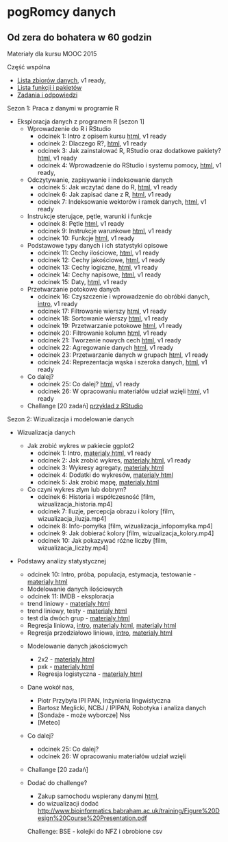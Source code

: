 
pogRomcy danych
===============
Od zera do bohatera w 60 godzin
-------------------------------

Materiały dla kursu MOOC 2015

Część wspólna

+ [Lista zbiorów danych](https://rawgithub.com/pbiecek/MOOC/master/0_dane/0_dane.html), v1 ready,
+ [Lista funkcji i pakietów](https://rawgithub.com/pbiecek/MOOC/master/0_dane/1_skorowidz.html)
+ [Zadania i odpowiedzi](https://rawgithub.com/pbiecek/MOOC/master/0_dane/9_zadania.html)


Sezon 1: Praca z danymi w programie R

+ Eksploracja danych z programem R [sezon 1]
  * Wprowadzenie do R i RStudio
    + odcinek 1: Intro z opisem kursu [html](https://rawgithub.com/pbiecek/MOOC/master/1_przetwarzanieDanych/01_interaktywnaPracaZR.html),  v1 ready
    + odcinek 2: Dlaczego R?, [html](https://rawgithub.com/pbiecek/MOOC/master/1_przetwarzanieDanych/02_introR.html),  v1 ready
    + odcinek 3: Jak zainstalować R, RStudio oraz dodatkowe pakiety? [html](https://rawgithub.com/pbiecek/MOOC/master/1_przetwarzanieDanych/03_instalacja.html),  v1 ready
    + odcinek 4: Wprowadzenie do RStudio i systemu pomocy, [html](https://rawgithub.com/pbiecek/MOOC/master/1_przetwarzanieDanych/04_wprowadzenieDoRStudio.html), v1 ready, 
  * Odczytywanie, zapisywanie i indeksowanie danych
    + odcinek 5: Jak wczytać dane do R, [html](https://rawgithub.com/pbiecek/MOOC/master/1_przetwarzanieDanych/05_wczytywanie.html), v1 ready
    + odcinek 6: Jak zapisać dane z R, [html](https://rawgithub.com/pbiecek/MOOC/master/1_przetwarzanieDanych/06_zapisywanie.html), v1 ready
    + odcinek 7: Indeksowanie wektorów i ramek danych, [html](https://rawgithub.com/pbiecek/MOOC/master/1_przetwarzanieDanych/07_indeksowanie.html), v1 ready
  * Instrukcje sterujące, pętle, warunki i funkcje
    + odcinek 8: Pętle [html](https://rawgithub.com/pbiecek/MOOC/master/1_przetwarzanieDanych/08_petle.html), v1 ready 
    + odcinek 9: Instrukcje warunkowe [html](https://rawgithub.com/pbiecek/MOOC/master/1_przetwarzanieDanych/09_instrukcje_warunkowe.html), v1 ready 
    + odcinek 10: Funkcje [html](https://rawgithub.com/pbiecek/MOOC/master/1_przetwarzanieDanych/10_funkcje.html), v1 ready
  * Podstawowe typy danych i ich statystyki opisowe
    + odcinek 11: Cechy ilościowe, [html](https://rawgithub.com/pbiecek/MOOC/master/1_przetwarzanieDanych/11_ilosciowe.html), v1 ready
    + odcinek 12: Cechy jakościowe, [html](https://rawgithub.com/pbiecek/MOOC/master/1_przetwarzanieDanych/12_jakosciowe.html), v1 ready
    + odcinek 13: Cechy logiczne, [html](https://rawgithub.com/pbiecek/MOOC/master/1_przetwarzanieDanych/13_logiczne.html), v1 ready
    + odcinek 14: Cechy napisowe, [html](https://rawgithub.com/pbiecek/MOOC/master/1_przetwarzanieDanych/14_napisowe.html), v1 ready
    + odcinek 15: Daty, [html](https://rawgithub.com/pbiecek/MOOC/master/1_przetwarzanieDanych/15_daty.html), v1 ready
  * Przetwarzanie potokowe danych
    + odcinek 16: Czyszczenie i wprowadzenie do obróbki danych, [intro](https://rawgit.com/pbiecek/MOOC/master/1_przetwarzanieDanych/16_dplyrIntro.html), v1 ready
    + odcinek 17: Filtrowanie wierszy [html](https://rawgithub.com/pbiecek/MOOC/master/1_przetwarzanieDanych/17_dplyr_filter.html), v1 ready
    + odcinek 18: Sortowanie wierszy [html](https://rawgithub.com/pbiecek/MOOC/master/1_przetwarzanieDanych/18_dplyr_sort.html), v1 ready
    + odcinek 19: Przetwarzanie potokowe [html](https://rawgithub.com/pbiecek/MOOC/master/1_przetwarzanieDanych/19_dplyr_potok.html), v1 ready
    + odcinek 20: Filtrowanie kolumn [html](https://rawgithub.com/pbiecek/MOOC/master/1_przetwarzanieDanych/20_dplyr_select.html), v1 ready 
    + odcinek 21: Tworzenie nowych cech [html](https://rawgithub.com/pbiecek/MOOC/master/1_przetwarzanieDanych/21_dplyr_mutate.html), v1 ready 
    + odcinek 22: Agregowanie danych [html](https://rawgithub.com/pbiecek/MOOC/master/1_przetwarzanieDanych/22_dplyr_summarise.html), v1 ready 
    + odcinek 23: Przetwarzanie danych w grupach [html](https://rawgithub.com/pbiecek/MOOC/master/1_przetwarzanieDanych/23_dplyr_groupby.html), v1 ready
    + odcinek 24: Reprezentacja wąska i szeroka danych, [html](https://rawgithub.com/pbiecek/MOOC/master/1_przetwarzanieDanych/24_tidyr.html), v1 ready
  * Co dalej? 
    + odcinek 25: Co dalej? [html](https://rawgithub.com/pbiecek/MOOC/master/1_przetwarzanieDanych/99_coDalej.html), v1 ready
    + odcinek 26: W opracowaniu materiałów udział wzięli [html](https://rawgithub.com/pbiecek/MOOC/master/1_przetwarzanieDanych/00_credits.html), v1 ready
  * Challange [20 zadań] [przyklad z RStudio](http://shiny.rstudio.com/tutorial/quiz/)


Sezon 2: Wizualizacja i modelowanie danych

+ Wizualizacja danych
  * Jak zrobić wykres w pakiecie ggplot2
    + odcinek 1: Intro, [materialy html](https://rawgithub.com/pbiecek/MOOC/master/3_wizualizacjaDanych/1_intro.html), v1 ready
    + odcinek 2: Jak zrobić wykres, [materialy html](https://rawgithub.com/pbiecek/MOOC/master/3_wizualizacjaDanych/2_podstawy.html), v1 ready
    + odcinek 3: Wykresy agregaty,  [materialy html](https://rawgithub.com/pbiecek/MOOC/master/3_wizualizacjaDanych/2_agregaty.html)
    + odcinek 4: Dodatki do wykresów,  [materialy html](https://rawgithub.com/pbiecek/MOOC/master/3_wizualizacjaDanych/3_dodatki.html)
    + odcinek 5: Jak zrobić mapę, [materialy html](https://rawgithub.com/pbiecek/MOOC/master/3_wizualizacjaDanych/4_mapy.html)
  * Co czyni wykres złym lub dobrym?
    + odcinek 6: Historia i współczesność [film, wizualizacja_historia.mp4]
    + odcinek 7: Iluzje, percepcja obrazu i kolory [film, wizualizacja_iluzja.mp4]
    + odcinek 8: Info-pomyłka [film, wizualizacja_infopomylka.mp4]
    + odcinek 9: Jak dobierać kolory [film, wizualizacja_kolory.mp4]
    + odcinek 10: Jak pokazywać różne liczby [film, wizualizacja_liczby.mp4]

+ Podstawy analizy statystycznej
  * odcinek 10: Intro, próba, populacja, estymacja, testowanie  - [materialy html](https://rawgithub.com/pbiecek/MOOC/master/4_modelowanie/01_intro.html)
  *  Modelowanie danych ilościowych
    + odcinek 11: IMDB - eksploracja
    + trend liniowy - [materialy html](https://rawgit.com/pbiecek/MOOC/master/4_modelowanie/06_testRegresja.html)
    + trend liniowy, testy - [materialy html](https://rawgit.com/pbiecek/MOOC/master/4_modelowanie/06_testRegresja_cont.html)
    + test dla dwóch grup - [materialy html](https://rawgit.com/pbiecek/MOOC/master/4_modelowanie/04_testSrednie.html)
    + Regresja liniowa, [intro](https://rawgithub.com/pbiecek/MOOC/master/modelowanie/regresjaIntro.md), [materialy html](https://rawgithub.com/pbiecek/MOOC/master/modelowanie/regresjaProsta.html), [materialy html](https://rawgithub.com/pbiecek/MOOC/master/modelowanie/dopasowanieModelu.html)
    + Regresja przedziałowo liniowa, [intro](https://rawgithub.com/pbiecek/MOOC/master/modelowanie/przedzialowaIntro.md),   [materialy html](https://rawgithub.com/pbiecek/MOOC/master/modelowanie/regresjaMultiplikatywna.html)
  * Modelowanie danych jakościowych
    + 2x2 - [materialy html](https://rawgithub.com/pbiecek/MOOC/master/4_modelowanie/02_test2x2.html)
    + pxk - [materialy html](https://rawgithub.com/pbiecek/MOOC/master/4_modelowanie/03_test2xp.html)
    + Regresja logistyczna - [materialy html](https://rawgithub.com/pbiecek/MOOC/master/4_modelowanie/08_rlogistyczna.html)
  * Dane wokół nas,
    + Piotr Przybyła IPI PAN, Inżynieria lingwistyczna 
    + Bartosz Meglicki, NCBJ / IPIPAN, Robotyka i analiza danych
    + [Sondaże - może wyborcze] Nss
    + [Meteo] 
  * Co dalej? 
    + odcinek 25: Co dalej? 
    + odcinek 26: W opracowaniu materiałów udział wzięli 
  * Challange [20 zadań] 

  * Dodać do challenge?
    + Zakup samochodu wspierany danymi [html](https://rawgithub.com/pbiecek/MOOC/master/1_przetwarzanieDanych/77_przypadekUzycia.Rmd),
    + do wizualizacji dodać http://www.bioinformatics.babraham.ac.uk/training/Figure%20Design%20Course%20Presentation.pdf

    Challenge: BSE - kolejki do NFZ i obrobione csv

